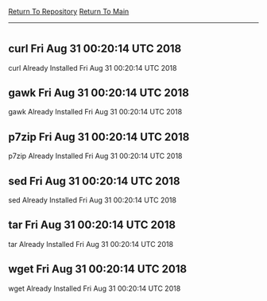 [Return To Repository](https://github.com/deathbybandaid/piholeparser/)
[Return To Main](https://github.com/deathbybandaid/piholeparser/blob/master/RecentRunLogs/Mainlog.md)
____________________________________
# 
## curl Fri Aug 31 00:20:14 UTC 2018
curl Already Installed Fri Aug 31 00:20:14 UTC 2018
## gawk Fri Aug 31 00:20:14 UTC 2018
gawk Already Installed Fri Aug 31 00:20:14 UTC 2018
## p7zip Fri Aug 31 00:20:14 UTC 2018
p7zip Already Installed Fri Aug 31 00:20:14 UTC 2018
## sed Fri Aug 31 00:20:14 UTC 2018
sed Already Installed Fri Aug 31 00:20:14 UTC 2018
## tar Fri Aug 31 00:20:14 UTC 2018
tar Already Installed Fri Aug 31 00:20:14 UTC 2018
## wget Fri Aug 31 00:20:14 UTC 2018
wget Already Installed Fri Aug 31 00:20:14 UTC 2018

